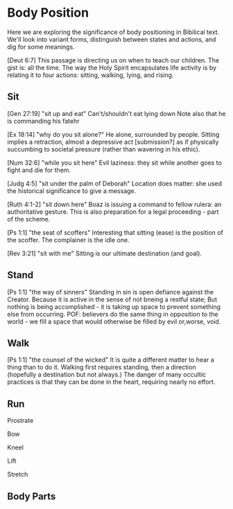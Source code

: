 # Body Position

Here we are exploring the significance of body positioning in Bibilical text.
We'll look into variant forms, distinguish between states and actions, and dig for some meanings.


[Deut 6:7]
This passage is directing us on when to teach our children.
The gist is: all the time.
The way the Holy Spirit encapsulates life activity is by relating it to four actions: sitting, walking, lying, and rising.


## Sit

[Gen 27:19] "sit up and eat"
Can't/shouldn't eat lying down
Note also that he is commanding his fatehr

[Ex 18:14] "why do you sit alone?"
He alone, surrounded by people.
Sitting implies a retraction, almost a depressive act [submission?] as if physically succumbing to societal pressure (rather than wavering in his ethic).

[Num 32:6] "while you sit here"
Evil laziness: they sit while another goes to fight and die for them.

[Judg 4:5] "sit under the palm of Deborah"
Location does matter: she used the historical significance to give a message.

[Ruth 4:1-2] "sit down here"
Boaz is issuing a command to fellow rulera: an authoritative gesture.
This is also preparation for a legal proceeding - part of the scheme.

[Ps 1:1] "the seat of scoffers"
Interesting that sitting (ease) is the position of the scoffer.
The complainer is the idle one.

[Rev 3:21] "sit with me"
Sitting is our ultimate destination (and goal).


## Stand

[Ps 1:1] "the way of sinners"
Standing in sin is open defiance against the Creator.
Because it is active in the sense of not bneing a restful state;
But nothing is being accomplished - it is taking up space to prevent something else from occurring.
POF: believers do the same thing in opposition to the world - we fill a space that would otherwise be filled by evil or,worse, void.


## Walk

[Ps 1:1] "the counsel of the wicked"
It is quite a different matter to hear a thing than to do it.
Walking first requires standing, then a direction (hopefully a destination but not always.)
The danger of many occultic practices is that they can be done in the heart, requiring nearly no effort.


## Run

Prostrate

Bow

Kneel

Lift

Stretch


## Body Parts

### 